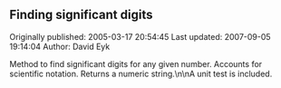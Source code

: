 ## Finding significant digits

Originally published: 2005-03-17 20:54:45
Last updated: 2007-09-05 19:14:04
Author: David Eyk

Method to find significant digits for any given number.  Accounts for scientific notation.  Returns a numeric string.\n\nA unit test is included.